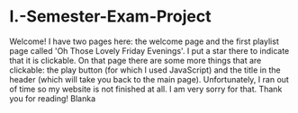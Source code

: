 # I.-Semester-Exam-Project
Welcome!
I have two pages here: the welcome page and the first playlist page called 'Oh Those Lovely Friday Evenings'. I put a star there to indicate that it is clickable.
On that page there are some more things that are clickable: the play button (for which I used JavaScript) and the title in the header (which will take you back to the main page).
Unfortunately, I ran out of time so my website is not finished at all. I am very sorry for that.
Thank you for reading!
Blanka
